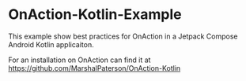 # OnAction-Kotlin-Example

This example show best practices for OnAction in a Jetpack Compose Android Kotlin applicaiton.

For an installation on OnAction can find it at https://github.com/MarshalPaterson/OnAction-Kotlin
